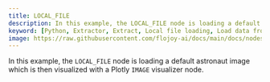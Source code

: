 ```yaml
---
title: LOCAL_FILE
description: In this example, the LOCAL_FILE node is loading a default astronaut image which is then visualized with a Plotly IMAGE visualizer node.
keyword: [Python, Extractor, Extract, Local file loading, Load data from local files, Data loading from file system, Flojoy Local File Loader, Python local file handling, Data import from local storage, Local data processing, Python file system loader, Efficient data access, Data loading with Flojoy]
image: https://raw.githubusercontent.com/flojoy-ai/docs/main/docs/nodes/LOADERS/LOCAL_FILE_SYSTEM/LOCAL_FILE/examples/EX1/output.jpeg
---
```


In this example, the `LOCAL_FILE` node is loading a default astronaut image which is then visualized with a Plotly `IMAGE` visualizer node. 